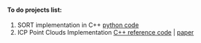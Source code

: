 #### To do projects list:

1. SORT implementation in C++ [python code](https://github.com/abewley/sort)
2. ICP Point Clouds Implementation [C++ reference code](https://github.com/Gregjksmith/Iterative-Closest-Point) | [paper](https://ieeexplore.ieee.org/abstract/document/4767965)